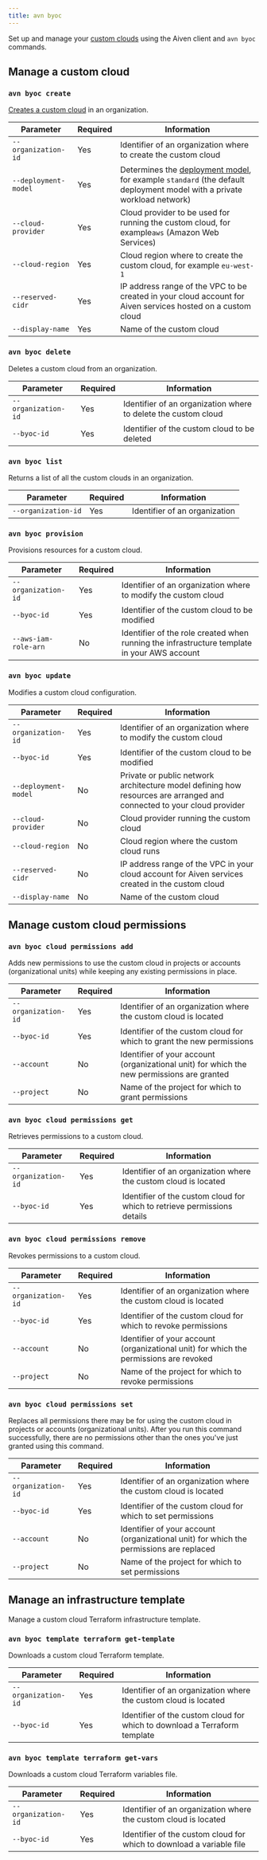 ```yaml
---
title: avn byoc
---
```


Set up and manage your [custom clouds](/docs/platform/concepts/byoc) using the Aiven client and `avn byoc` commands.

## Manage a custom cloud

### `avn byoc create`

[Creates a custom cloud](/docs/platform/howto/byoc/create-custom-cloud) in an organization.

| Parameter           | Required | Information                                                                                                                                                              |
| ------------------- | -------- | ------------------------------------------------------------------------------------------------------------------------------------------------------------------------ |
| `--organization-id` | Yes      | Identifier of an organization where to create the custom cloud                                                                                                           |
| `--deployment-model`| Yes      | Determines the [deployment model](/docs/platform/concepts/byoc#byoc-deployment), for example `standard` (the default deployment model with a private workload network)   |
| `--cloud-provider`  | Yes      | Cloud provider to be used for running the custom cloud, for example`aws` (Amazon Web Services)                                                                           |
| `--cloud-region`    | Yes      | Cloud region where to create the custom cloud, for example `eu-west-1`                                                                                                   |
| `--reserved-cidr`   | Yes      | IP address range of the VPC to be created in your cloud account for Aiven services hosted on a custom cloud                                                              |
| `--display-name`    | Yes      | Name of the custom cloud                                                                                                                                                 |

### `avn byoc delete`

Deletes a custom cloud from an organization.

| Parameter           | Required | Information                                                               |
| ------------------- | -------- | ------------------------------------------------------------------------- |
| `--organization-id` | Yes      | Identifier of an organization where to delete the custom cloud            |
| `--byoc-id`         | Yes      | Identifier of the custom cloud to be deleted                              |

### `avn byoc list`

Returns a list of all the custom clouds in an organization.

| Parameter          | Required | Information                                                              |
| ------------------ | -------- | ------------------------------------------------------------------------ |
| `--organization-id`| Yes      | Identifier of an organization                                            |

### `avn byoc provision`

Provisions resources for a custom cloud.

| Parameter           | Required | Information                                                                                                             |
| ------------------- | -------- | ----------------------------------------------------------------------------------------------------------------------- |
| `--organization-id` | Yes      | Identifier of an organization where to modify the custom cloud                                                          |
| `--byoc-id`         | Yes      | Identifier of the custom cloud to be modified                                                                           |
| `--aws-iam-role-arn`| No       | Identifier of the role created when running the infrastructure template in your AWS account                             |

### `avn byoc update`

Modifies a custom cloud configuration.

| Parameter           | Required | Information                                                                                                             |
| ------------------- | -------- | ----------------------------------------------------------------------------------------------------------------------- |
| `--organization-id` | Yes      | Identifier of an organization where to modify the custom cloud                                                          |
| `--byoc-id`         | Yes      | Identifier of the custom cloud to be modified                                                                           |
| `--deployment-model`| No       | Private or public network architecture model defining how resources are arranged and connected to your cloud provider   |
| `--cloud-provider`  | No       | Cloud provider running the custom cloud                                                                                 |
| `--cloud-region`    | No       | Cloud region where the custom cloud runs                                                                                |
| `--reserved-cidr`   | No       | IP address range of the VPC in your cloud account for Aiven services created in the custom cloud                        |
| `--display-name`    | No       | Name of the custom cloud                                                                                                |

## Manage custom cloud permissions

### `avn byoc cloud permissions add`

Adds new permissions to use the custom cloud in projects or accounts (organizational units)
while keeping any existing permissions in place.

| Parameter           | Required | Information                                                                                                                                                                            |
| ------------------- | -------- | -------------------------------------------------------------------------------------------------------------------------------------------------------------------------------------- |
| `--organization-id` | Yes      | Identifier of an organization where the custom cloud is located                                                                                                                        |
| `--byoc-id`         | Yes      | Identifier of the custom cloud for which to grant the new permissions                                                                                                                  |
| `--account`         | No       | Identifier of your account (organizational unit) for which the new permissions are granted                                                                                             |
| `--project`         | No       | Name of the project for which to grant permissions                                                                                                                                     |

### `avn byoc cloud permissions get`

Retrieves permissions to a custom cloud.

| Parameter           | Required | Information                                                                                                             |
| ------------------- | -------- | ----------------------------------------------------------------------------------------------------------------------- |
| `--organization-id` | Yes      | Identifier of an organization where the custom cloud is located                                                         |
| `--byoc-id`         | Yes      | Identifier of the custom cloud for which to retrieve permissions details                                                |

### `avn byoc cloud permissions remove`

Revokes permissions to a custom cloud.

| Parameter           | Required | Information                                                                                                             |
| ------------------- | -------- | ----------------------------------------------------------------------------------------------------------------------- |
| `--organization-id` | Yes      | Identifier of an organization where the custom cloud is located                                                         |
| `--byoc-id`         | Yes      | Identifier of the custom cloud for which to revoke permissions                                                          |
| `--account`         | No       | Identifier of your account (organizational unit) for which the permissions are revoked                                  |
| `--project`         | No       | Name of the project for which to revoke permissions                                                                     |

### `avn byoc cloud permissions set`

Replaces all permissions there may be for using the custom cloud in projects or accounts
(organizational units). After you run this command successfully, there are no permissions
other than the ones you've just granted using this command.

| Parameter           | Required | Information                                                                                                             |
| ------------------- | -------- | ----------------------------------------------------------------------------------------------------------------------- |
| `--organization-id` | Yes      | Identifier of an organization where the custom cloud is located                                                         |
| `--byoc-id`         | Yes      | Identifier of the custom cloud for which to set permissions                                                             |
| `--account`         | No       | Identifier of your account (organizational unit) for which the permissions are replaced                                 |
| `--project`         | No       | Name of the project for which to set permissions                                                                        |

## Manage an infrastructure template

Manage a custom cloud Terraform infrastructure template.

### `avn byoc template terraform get-template`

Downloads a custom cloud Terraform template.

| Parameter           | Required | Information                                                               |
| ------------------- | -------- | ------------------------------------------------------------------------- |
| `--organization-id` | Yes      | Identifier of an organization where the custom cloud is located           |
| `--byoc-id`         | Yes      | Identifier of the custom cloud for which to download a Terraform template |

### `avn byoc template terraform get-vars`

Downloads a custom cloud Terraform variables file.

| Parameter           | Required | Information                                                               |
| ------------------- | -------- | ------------------------------------------------------------------------- |
| `--organization-id` | Yes      | Identifier of an organization where the custom cloud is located           |
| `--byoc-id`         | Yes      | Identifier of the custom cloud for which to download a variable file      |
